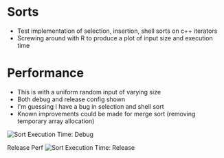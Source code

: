 # Sorts
* Test implementation of selection, insertion, shell sorts on c++ iterators
* Screwing around with R to produce a plot of input size and execution time

# Performance
* This is with a uniform random input of varying size
* Both debug and release config shown
* I'm guessing I have a bug in selection and shell sort
* Known improvements could be made for merge sort (removing temporary array allocation)

![Sort Execution Time: Debug](https://raw.githubusercontent.com/jmoyers/Sorts/master/Sorts/sorts.png)

Release Perf
![Sort Execution Time: Release](https://raw.githubusercontent.com/jmoyers/Sorts/master/Sorts/sorts_release.png)
